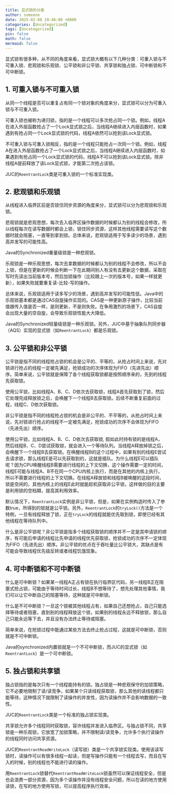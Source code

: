 ```yaml
---
title: 显式锁的分类
author: someone
date: 2025-02-08 19:48:00 +0800
categories: [Uncategorized]
tags: [Uncategorized]
pin: false
math: false
mermaid: false
---
```


显式锁有很多种，从不同的角度来看，显式锁大概有以下几种分类：可重入锁与不可重入锁、悲观锁和乐观锁、公平锁和非公平锁、共享锁和独占锁、可中断锁和不可中断锁。

## 1. 可重入锁与不可重入锁

从同一个线程是否可以重复占有同一个锁对象的角度来分，显式锁可以分为可重入锁与不可重入锁。

可重入锁也被称为递归锁，指的是一个线程可以多次抢占同一个锁。例如，线程A在进入外层函数抢占了一个Lock显式锁之后，当线程A继续进入内层函数时，如果遇到有抢占同一个Lock显式锁的代码，线程A依然可以抢到该Lock显式锁。

不可重入锁与可重入锁相反，指的是一个线程只能抢占一次同一个锁。例如，线程A在进入外层函数抢占了一个Lock显式锁之后，当线程A继续进入内层函数时，如果遇到有抢占同一个Lock显式锁的代码，线程A不可以抢到该Lock显式锁。除非线程A提前释放了该Lock显式锁，才能第二次抢占该锁。

JUC的`ReentrantLock`类是可重入锁的一个标准实现类。

## 2. 悲观锁和乐观锁

从线程进入临界区前是否锁住同步资源的角度来分，显式锁可以分为悲观锁和乐观锁。

悲观锁就是悲观思想，每次去入临界区操作数据的时候都认为别的线程会修改，所以线程每次在读写数据时都会上锁，锁住同步资源，这样其他线程需要读写这个数据时就会阻塞，一直等到拿到锁。总体来说，悲观锁适用于写多读少的场景，遇到高并发写的可能性高。

Java的Synchronized重量级锁是一种悲观锁。

乐观锁是一种乐观思想，每次去拿数据的时候都认为别的线程不会修改，所以不会上锁，但是在更新的时候会判断一下在此期间别人有没有去更新这个数据，采取在写时先读出当前版本号，然后加锁操作（比较跟上一次的版本号，如果一样就更新），如果失败就要重复读-比较-写的操作。

总体来说，乐观锁适用于读多写少的场景，遇到高并发写的可能性低。Java中的乐观锁基本都是通过CAS自旋操作实现的。CAS是一种更新原子操作，比较当前值跟传入值是否一样，是则更新，不是则失败。在争用激烈的场景下，CAS自旋会出现大量的空自旋，会导致乐观锁性能大大降低。

Java的Synchronized轻量级锁是一种乐观锁。另外，JUC中基于抽象队列同步器（AQS）实现的显式锁（如`ReentrantLock`）都是乐观锁。

## 3. 公平锁和非公平锁

公平锁是指不同的线程抢占锁的机会是公平的、平等的，从抢占时间上来说，先对锁进行抢占的线程一定被先满足，抢锁成功的次序体现为FIFO（先进先出）顺序。简单来说，公平锁就是保障了各个线程获取锁都是按照顺序来的，先到的线程先获取锁。

使用公平锁，比如线程A、B、C、D依次去获取锁，线程A首先获取到了锁，然后它处理完成释放锁之后，会唤醒下一个线程B去获取锁。后续不断重复前面的过程，线程C、D依次获取锁。

非公平锁是指不同的线程抢占锁的机会是非公平的、不平等的，从抢占时间上来说，先对锁进行抢占的线程不一定被先满足，抢锁成功的次序不会体现为FIFO（先进先出）顺序。

使用公平锁，比如线程A、B、C、D依次去获取锁, 假如此时持有锁的是线程A，然后线程B、C、D尝试获取锁，就会进入一个等待队列。当线程A释放掉锁之后，会唤醒下一个线程B去获取锁。在唤醒线程B的这个过程中，如果有别的线程E尝试去请求锁，那么线程E是可以先获取到的，这就是插队。为什么线程E可以插队呢？因为CPU唤醒线程B需要进行线程的上下文切换，这个操作需要一定的时间，线程E可能与线程A、B不在同一个CPU内核上执行，而是在其他的内核上执行，所以不需要进行线程的上下文切换。在线程A释放锁和线程B被唤醒的这段时间，锁是空闲的，其他内核上的线程E此时就能趁机获取非公平锁，这样做的目的主要是利用锁的空档期，提高其利用效率。

默认情况下，`ReentrantLock`实例是非公平锁，但是，如果在实例构造时传入了参数true，所得到的锁就是公平锁。另外，`ReentrantLock`的`tryLock()`方法是一个特例，一旦有线程释放了锁，正在`tryLock`的线程就能优先取到锁，即使已经有其他线程在等待队列中。

什么是非公平锁呢？非公平锁是指多个线程获取锁的顺序并不一定是其申请锁的顺序，有可能后申请的线程比先申请的线程优先获取锁，抢锁成功的次序不一定体现为FIFO（先进先出）顺序。非公平锁的优点在于吞吐量比公平锁大，其缺点是有可能会导致线程优先级反转或者线程饥饿现象。

## 4. 可中断锁和不可中断锁

什么是可中断锁？如果某一线程A正占有锁在执行临界区代码，另一线程B正在阻塞式抢占锁，可能由于等待时间过长，线程B不想等待了，想先处理其他事情，我们可以让它中断自己的阻塞等待，这种就是可中断锁。

什么是不可中断锁？一旦这个锁被其他线程占有，如果自己还想抢占，自己只能选择等待或者阻塞，直到别的线程释放这个锁，如果别的线程永远不释放锁，那么自己只能永远等下去，并且没有办法终止等待或阻塞。

简单来说，在抢锁过程中能通过某些方法去终止抢占过程，这就是可中断锁，否则就是不可中断锁。

Java的synchronized内置锁就是一个不可中断锁，而JUC的显式锁（如`ReentrantLock`）是一个可中断锁。

## 5. 独占锁和共享锁

独占锁指的是每次只有一个线程能持有的锁。独占锁是一种悲观保守的加锁策略，它不必要地限制了读/读竞争，如果某个只读线程获取锁，那么其他的读线程都只能等待，这种情况下就限制了读操作的并发性，因为读操作并不会影响数据的一致性。

JUC的`ReentrantLock`类是一个标准的独占锁实现类。

共享锁允许多个线程同时获取锁，容许线程并发进入临界区。与独占锁不同，共享锁是一种乐观锁，它放宽了加锁策略，并不限制读/读竞争，允许多个执行读操作的线程同时访问共享资源。

JUC的`ReentrantReadWriteLock`（读写锁）类是一个共享锁实现类。使用该读写锁时，读操作可以有很多线程一起读，但是写操作只能有一个线程去写，而且在写入的时候，别的线程也不能进行读的操作。

用`ReentrantLock`锁替代`ReentrantReadWriteLock`锁虽然可以保证线程安全，但是也会浪费一部分资源，因为多个读操作并没有线程安全问题，所以在读的地方使用读锁，在写的地方使用写锁，可以提高程序执行效率。
